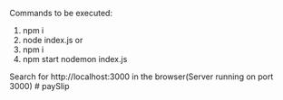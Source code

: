 Commands to be executed:
1) npm i
2) node index.js
or
1) npm i
2)  npm start nodemon index.js
   
Search for http://localhost:3000 in the browser(Server running on port 3000)
#   p a y S l i p  
 